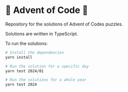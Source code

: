 # 🎄 Advent of Code 🎄

Repository for the solutions of Advent of Codes puzzles.

Solutions are written in TypeScript.

To run the solutions:

```bash
# Install the dependencies
yarn install

# Run the solution for a specific day
yarn test 2024/01

# Run the solutions for a whole year
yarn test 2024
```
